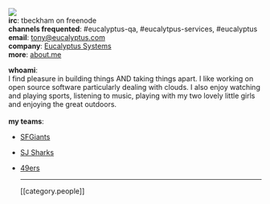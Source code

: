 ![](http://cl.ly/image/2p3h3n1j3U0m/qr.jpeg) <br>
**irc**: tbeckham on freenode<br>
**channels frequented**: #eucalyptus-qa, #eucalytpus-services, #eucalyptus <br>
**email**: [tony@eucalyptus.com](mailto:tony@eucalyptus.com) <br>
**company**: [Eucalyptus Systems](http://eucalyptus.com) <br>
**more**: [about.me](http://about.me/tonybeckham) <br>

**whoami**:<br>
I find pleasure in building things AND taking things apart. I like working on open source software particularly dealing with clouds. I also enjoy watching and playing sports, listening to music, playing with my two lovely little girls and enjoying the great outdoors. 
<br><br>
**my teams**: 
* [SFGiants](http://sanfrancisco.giants.mlb.com/index.jsp?c_id=sf)
* [SJ Sharks](http://sharks.nhl.com/)
* [49ers](http://www.49ers.com/)



  *****
  [[category.people]]